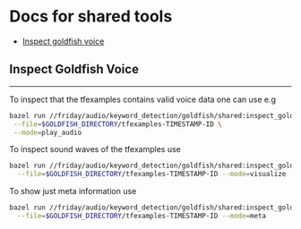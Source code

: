 # Docs for shared tools

- [Inspect goldfish voice](#inspect-goldfish-voice)


## Inspect Goldfish Voice

---

To inspect that the tfexamples contains valid voice data one can use e.g

```bash
bazel run //friday/audio/keyword_detection/goldfish/shared:inspect_goldfish_voice --\
 --file=$GOLDFISH_DIRECTORY/tfexamples-TIMESTAMP-ID \
 --mode=play_audio
```

To inspect sound waves of the tfexamples use

```bash 
bazel run //friday/audio/keyword_detection/goldfish/shared:inspect_goldfish_voice --\
  --file=$GOLDFISH_DIRECTORY/tfexamples-TIMESTAMP-ID --mode=visualize
```

To show just meta information use

```bash 
bazel run //friday/audio/keyword_detection/goldfish/shared:inspect_goldfish_voice --\
  --file=$GOLDFISH_DIRECTORY/tfexamples-TIMESTAMP-ID --mode=meta
```
